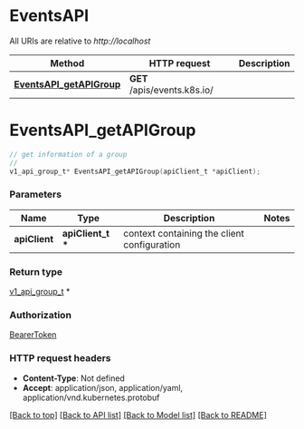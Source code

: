 # EventsAPI

All URIs are relative to *http://localhost*

Method | HTTP request | Description
------------- | ------------- | -------------
[**EventsAPI_getAPIGroup**](EventsAPI.md#EventsAPI_getAPIGroup) | **GET** /apis/events.k8s.io/ | 


# **EventsAPI_getAPIGroup**
```c
// get information of a group
//
v1_api_group_t* EventsAPI_getAPIGroup(apiClient_t *apiClient);
```

### Parameters
Name | Type | Description  | Notes
------------- | ------------- | ------------- | -------------
**apiClient** | **apiClient_t \*** | context containing the client configuration | 

### Return type

[v1_api_group_t](v1_api_group.md) *


### Authorization

[BearerToken](../README.md#BearerToken)

### HTTP request headers

 - **Content-Type**: Not defined
 - **Accept**: application/json, application/yaml, application/vnd.kubernetes.protobuf

[[Back to top]](#) [[Back to API list]](../README.md#documentation-for-api-endpoints) [[Back to Model list]](../README.md#documentation-for-models) [[Back to README]](../README.md)

